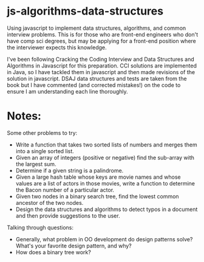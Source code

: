 js-algorithms-data-structures
=============================

Using javascript to implement data structures, algorithms, and common interview
problems. This is for those who are front-end engineers who don't have comp sci
degrees, but may be applying for a front-end position where the interviewer
expects this knowledge.

I've been following Cracking the Coding Interview and Data Structures and
Algorithms in Javascript for this preparation. CCI solutions are implemented
in Java, so I have tackled them in javascript and then made revisions of the
solution in javascript. DSAJ data structures and tests are taken from the book
but I have commented (and corrected mistakes!) on the code to ensure I am
understanding each line thoroughly.

Notes:
======

Some other problems to try:

- Write a function that takes two sorted lists of numbers and merges them into a single sorted list.
- Given an array of integers (positive or negative) find the sub-array with the largest sum.
- Determine if a given string is a palindrome.
- Given a large hash table whose keys are movie names and whose values are a list of actors in those movies, write a function to determine the Bacon number of a particular actor.
- Given two nodes in a binary search tree, find the lowest common ancestor of the two nodes.
- Design the data structures and algorithms to detect typos in a document and then provide suggestions to the user.

Talking through questions:

- Generally, what problem in OO development do design patterns solve? What's your favorite design pattern, and why?
- How does a binary tree work?
